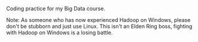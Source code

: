 Coding practice for my Big Data course. 

Note: As someone who has now experienced Hadoop on Windows, please don't be stubborn and just use Linux. This isn't an Elden Ring boss, fighting with Hadoop on Windows is a losing battle. 
